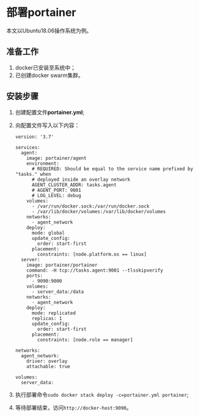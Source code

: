 # 部署portainer

本文以Ubuntu18.06操作系统为例。

## 准备工作

1. docker已安装至系统中；
2. 已创建docker swarm集群。

## 安装步骤

1. 创建配置文件**portainer.yml**;
2. 向配置文件写入以下内容：

    ```YML
    version: '3.7'

    services:
      agent:
        image: portainer/agent
        environment:
          # REQUIRED: Should be equal to the service name prefixed by "tasks." when
          # deployed inside an overlay network
          AGENT_CLUSTER_ADDR: tasks.agent
          # AGENT_PORT: 9001
          # LOG_LEVEL: debug
        volumes:
          - /var/run/docker.sock:/var/run/docker.sock
          - /var/lib/docker/volumes:/var/lib/docker/volumes
        networks:
          - agent_network
        deploy:
          mode: global
          update_config:
            order: start-first
          placement:
            constraints: [node.platform.os == linux]
      server:
        image: portainer/portainer
        command: -H tcp://tasks.agent:9001 --tlsskipverify
        ports:
          - 9090:9000
        volumes:
          - server_data:/data
        networks:
          - agent_network
        deploy:
          mode: replicated
          replicas: 1
          update_config:
            order: start-first
          placement:
            constraints: [node.role == manager]

    networks:
      agent_network:
        driver: overlay
        attachable: true

    volumes:
      server_data:
    ```
3. 执行部署命令`sudo docker stack deploy -c=portainer.yml portainer`;
4. 等待部署结束，访问`http://docker-host:9090`。